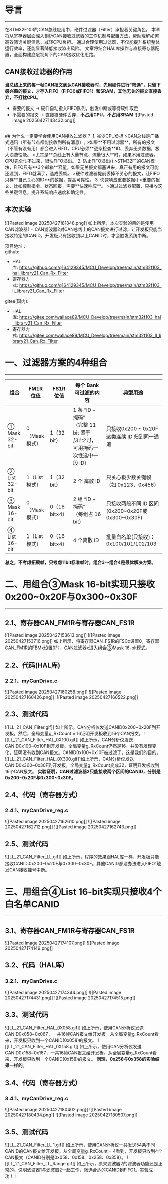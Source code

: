 # 导言
---
在STM32F103的CAN总线应用中，硬件过滤器（Filter）承担着关键角色。  本章将从寄存器层面深入剖析CAN接收过滤器的工作机制与配置方法，帮助理解如何高效筛选关键信息，减轻CPU负担。  通过合理使用过滤器，不仅能提升系统整体运行效率，还能显著降低接收溢出风险。  文章将结合HAL库操作与直接寄存器配置，全面构建底层视角下的CAN接收优化思路。
<br>
## CAN接收过滤器的作用
**当总线上来的每一帧CAN报文到达CAN接收器时，先用硬件进行"筛选"，只留下感兴趣的报文，才存入FIFO（FIFO0或FIFO1）和SRAM，其他无关的报文直接丢弃，不打扰CPU。**
- 需要的报文 → 硬件自动搬入FIFO队列，触发中断或等待软件取走
- 不需要的报文 → 直接被硬件丢弃，**不占用CPU，不占用SRAM**
![[Pasted image 20250427143432.png]]
<br>
## 为什么一定要学会使用CAN接收过滤器？
1. 减少CPU负担
>CAN总线是广播式通讯（所有节点都能接收到所有消息）;
>如果**不用过滤器**，所有的报文（不管有没有用）都会进入FIFO，CPU必须**逐条检查**ID、丢弃无关数据，极大浪费性能。
>尤其是**总线上有大量节点、流量很大**时，如果不用过滤器，CPU完全忙不过来，很快FIFO溢出。
2. 防止FIFO溢出()
>STM32F1的CAN模块，FIFO只有**3个邮箱**容量，如果无关报文都塞进来，真正有用的报文可能还没到，FIFO就满了，造成丢帧。
>硬件过滤器提前丢掉不关心的报文，让FIFO只存**自己关心的ID**的数据，提高可靠性。
3. 快速响应重要数据()
>重要的报文，比如控制指令、状态回报，需要**快速响应**。
>通过过滤器配置，只接收这些关键信息，提升系统响应速度和确定性。

## 本次实验
![[Pasted image 20250427181848.png]]
如上所示，本次实验的目的是使用CAN滤波器1 + CAN滤波器2对CAN总线上的CAN报文进行过滤，让开发板只能当接收特定的CANID。开发板只有接收到以上CANID时，才会触发系统中断。

项目地址：  
github:
- HAL库: https://github.com/q164129345/MCU_Develop/tree/main/stm32f103_hal_library21_Can_Rx_Filter
- 寄存器方式: https://github.com/q164129345/MCU_Develop/tree/main/stm32f103_ll_library21_Can_Rx_Filter

gitee(国内):
- HAL库: https://gitee.com/wallace89/MCU_Develop/tree/main/stm32f103_hal_library21_Can_Rx_Filter
- 寄存器方式: https://gitee.com/wallace89/MCU_Develop/tree/main/stm32f103_ll_library21_Can_Rx_Filter

# 一、过滤器方案的4种组合
---

| 组合            | FM1R 位值    | FS1R 位值     | 每个 Bank 可过滤的内容                                             | 典型用途                                   |
| ------------- | ---------- | ----------- | ---------------------------------------------------------- | -------------------------------------- |
| ① Mask 32-bit | 0（Mask 模式） | 1（32 bit）   | 1 条 “ID + 掩码”  <br>（完整 11 bit 置于 _[31:21]_，可用掩码一次性选中一段 ID） | 只接收0x200 ~ 0x20F这类连续 ID 归到同一通道         |
| ② List 32-bit | 1（List 模式） | 1（32 bit）   | 2 个 离散 ID                                                  | 只关心极少数关键帧（如 0x123、0x456）               |
| ③ Mask 16-bit | 0（Mask 模式） | 0（16 bit×4） | 2 组 “ID + 掩码”  <br>（每组占 16 bit）                            | 只接收两段不同 ID 区间(0x200~0x20F或0x300~0x30F) |
| ④ List 16-bit | 1（List 模式） | 0（16 bit×4） | 4 个离散 ID                                                   | 批量白名单(只接收)：0x100/101/102/103           |
**总之，不考虑拓展帧，只考虑11bit标准帧时，组合3～组合4是最优解决方案。**

# 二、用组合③Mask 16-bit实现只接收0x200~0x20F与0x300~0x30F 
---
## 2.1、寄存器CAN_FM1R与寄存器CAN_FS1R
![[Pasted image 20250427153613.png]]
![[Pasted image 20250427153716.png]]
如上所示，将寄存器CAN_FS1R的FSCx设置0，寄存器CAN_FM1R的FBMx设置0时，CAN过滤器x进入组合③Mask 16-bit模式。

## 2.2、代码(HAL库)
### 2.2.1、myCanDrive.c
![[Pasted image 20250427160258.png]]
![[Pasted image 20250427160426.png]]
![[Pasted image 20250427160522.png]]
## 2.3、测试代码
![[LL_21_CAN_Filter.gif]]
如上所示，CAN分析仪发送CANID0x200~0x20F到开发板。然后，全局变量g_RxCount = 16证明开发板收到16个CAN报文。
![[LL_21_CAN_Filter_HAL_0X100.gif]]
如上所示，CAN分析仪发送CANID0x100~0x10F到开发板。全局变量g_RxCount仍然是16，并没有发现变化，证明没有收到CAN报文。CANID0x100~0x10F被过滤了，这是我们的目的。
![[LL_21_CAN_Filter_HAL_0X300.gif]]如上所示，CAN分析仪发送CANID0x300~0x30F到开发板。全局变量g_RxCount变成32，证明开发板收到16个CAN报文。
**实验证明，CAN过滤波器2只能接收两个区间的CANID，分别是0x200~0x20F与0x300~0x30F。**

## 2.4、代码（寄存器方式）
### 2.4.1、myCanDrive_reg.c
![[Pasted image 20250427162610.png]]
![[Pasted image 20250427162712.png]]
![[Pasted image 20250427162743.png]]
## 2.5、测试代码
![[LL_21_CAN_Filter_LL.gif]]
如上所示，程序的效果跟HAL库一样，开发板只能接收CANID:0x200~0x20F与0x300~0x30F。其他CANID都没办法进入FIFO1触发CAN接收挂号中断。

# 三、用组合④List 16-bit实现只接收4个白名单CANID
---
## 3.1、寄存器CAN_FM1R与寄存器CAN_FS1R
![[Pasted image 20250427174107.png]]
![[Pasted image 20250427174149.png]]
## 3.2、代码（HAL库）
### 3.2.1、myCanDrive.c
![[Pasted image 20250427174344.png]]
![[Pasted image 20250427174431.png]]
![[Pasted image 20250427174515.png]]
## 3.3、测试代码
![[LL_21_CAN_Filter_HAL_0X058.gif]]
如上所示，使用CAN分析仪发送CANID0x058~0x067，一共16帧CAN报文给开发板。从全局变量g_RxCount看来，开发板只收到一个CANID(0x058)的报文。
![[LL_21_CAN_Filter_HAL_0X158.gif]]
如上所示，使用CAN分析仪发送CANID0x158~0x167，一共16帧CAN报文给开发板。从全局变量g_RxCount看来，开发板只收到一个CANID(0x158)的报文。
**同理，0x258与0x358的实验结果一样的。**

## 3.4、代码（寄存器方式）
### 3.4.1、myCanDrive_reg.c
![[Pasted image 20250427180402.png]]
![[Pasted image 20250427180434.png]]
![[Pasted image 20250427180507.png]]

## 3.5、测试代码
![[LL_21_CAN_Filter_LL 1.gif]]
如上所示，使用CAN分析仪一共发送54条不同CANID的CAN报文给开发板。从全局变量g_RxCount = 4看到，开发板只收到4个CAN报文（CANID分别是0x058、0x158、0x258、0x358）。
![[LL_21_CAN_Filter_LL_Range.gif]]
如上所示，原来滤波器2的滤波器功能还是正常的。说明滤波器1与滤波器2一起工作，筛选合适的CANID到FIFO1。实验成功！！



